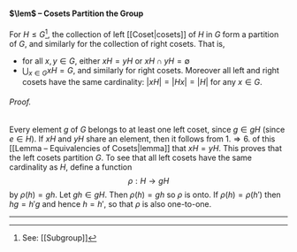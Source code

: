 #### $\lem$ – Cosets Partition the Group
For $H \leq G$[^1], the collection of left [[Coset|cosets]] of $H$ in $G$ form a partition of $G$, and similarly for the collection of right cosets. That is, 
- for all $x,y \in G$, either $xH = yH$ or $xH \cap yH = \emptyset$
- $\bigcup_{x\in G} xH=G$, and similarly for right cosets.
Moreover all left and right cosets have the same cardinality: $|xH| = |Hx|=|H|$ for any $x\in G$.

###### *Proof.* 
Every element $g$ of $G$ belongs to at least one left coset, since $g \in gH$ (since $e \in H$). If $xH$ and $yH$ share an element, then it follows from $1.\Rightarrow 6.$ of this [[Lemma – Equivalencies of Cosets|lemma]] that $xH=yH$. This proves that the left cosets partition $G$. To see that all left cosets have the same cardinality as $H$, define a function$$\rho: H \to gH$$by $\rho(h) = gh$. Let $gh\in gH$. Then $\rho(h)=gh$ so $\rho$ is onto. If $\rho(h) = \rho(h')$ then $hg = h'g$ and hence $h = h'$, so that $\rho$ is also one-to-one.
***
[^1]: See: [[Subgroup]]